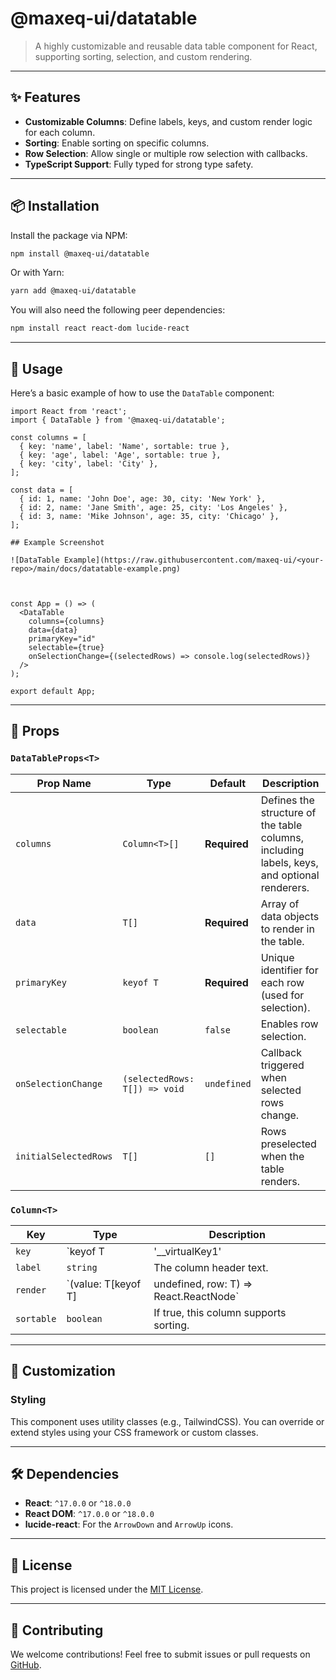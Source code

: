 
# @maxeq-ui/datatable

> A highly customizable and reusable data table component for React, supporting sorting, selection, and custom rendering.

---

## ✨ Features

- **Customizable Columns**: Define labels, keys, and custom render logic for each column.
- **Sorting**: Enable sorting on specific columns.
- **Row Selection**: Allow single or multiple row selection with callbacks.
- **TypeScript Support**: Fully typed for strong type safety.

---

## 📦 Installation

Install the package via NPM:

```bash
npm install @maxeq-ui/datatable
```

Or with Yarn:

```bash
yarn add @maxeq-ui/datatable
```

You will also need the following peer dependencies:

```bash
npm install react react-dom lucide-react
```

---

## 🚀 Usage

Here’s a basic example of how to use the `DataTable` component:

```tsx
import React from 'react';
import { DataTable } from '@maxeq-ui/datatable';

const columns = [
  { key: 'name', label: 'Name', sortable: true },
  { key: 'age', label: 'Age', sortable: true },
  { key: 'city', label: 'City' },
];

const data = [
  { id: 1, name: 'John Doe', age: 30, city: 'New York' },
  { id: 2, name: 'Jane Smith', age: 25, city: 'Los Angeles' },
  { id: 3, name: 'Mike Johnson', age: 35, city: 'Chicago' },
];

## Example Screenshot

![DataTable Example](https://raw.githubusercontent.com/maxeq-ui/<your-repo>/main/docs/datatable-example.png)



const App = () => (
  <DataTable
    columns={columns}
    data={data}
    primaryKey="id"
    selectable={true}
    onSelectionChange={(selectedRows) => console.log(selectedRows)}
  />
);

export default App;
```

---

## 📖 Props

### `DataTableProps<T>`

| **Prop Name**         | **Type**                                                             | **Default** | **Description**                                                                                  |
|-----------------------|----------------------------------------------------------------------|-------------|--------------------------------------------------------------------------------------------------|
| `columns`             | `Column<T>[]`                                                      | **Required** | Defines the structure of the table columns, including labels, keys, and optional renderers.     |
| `data`                | `T[]`                                                              | **Required** | Array of data objects to render in the table.                                                   |
| `primaryKey`          | `keyof T`                                                          | **Required** | Unique identifier for each row (used for selection).                                            |
| `selectable`          | `boolean`                                                         | `false`     | Enables row selection.                                                                          |
| `onSelectionChange`   | `(selectedRows: T[]) => void`                                      | `undefined` | Callback triggered when selected rows change.                                                   |
| `initialSelectedRows` | `T[]`                                                              | `[]`        | Rows preselected when the table renders.                                                        |

### `Column<T>`

| **Key**     | **Type**                                               | **Description**                                                                                  |
|-------------|--------------------------------------------------------|--------------------------------------------------------------------------------------------------|
| `key`       | `keyof T | '__virtualKey1' | '__virtualKey2'`          | Key from the data object to display in this column or a virtual key.                             |
| `label`     | `string`                                               | The column header text.                                                                          |
| `render`    | `(value: T[keyof T] | undefined, row: T) => React.ReactNode` | Custom render function for column data.                                                         |
| `sortable`  | `boolean`                                              | If true, this column supports sorting.                                                          |

---

## 🎨 Customization

### Styling
This component uses utility classes (e.g., TailwindCSS). You can override or extend styles using your CSS framework or custom classes.

---

## 🛠️ Dependencies

- **React**: `^17.0.0` or `^18.0.0`
- **React DOM**: `^17.0.0` or `^18.0.0`
- **lucide-react**: For the `ArrowDown` and `ArrowUp` icons.

---

## 📝 License

This project is licensed under the [MIT License](LICENSE).

---

## 🤝 Contributing

We welcome contributions! Feel free to submit issues or pull requests on [GitHub](https://github.com/maxeq/datatable).
